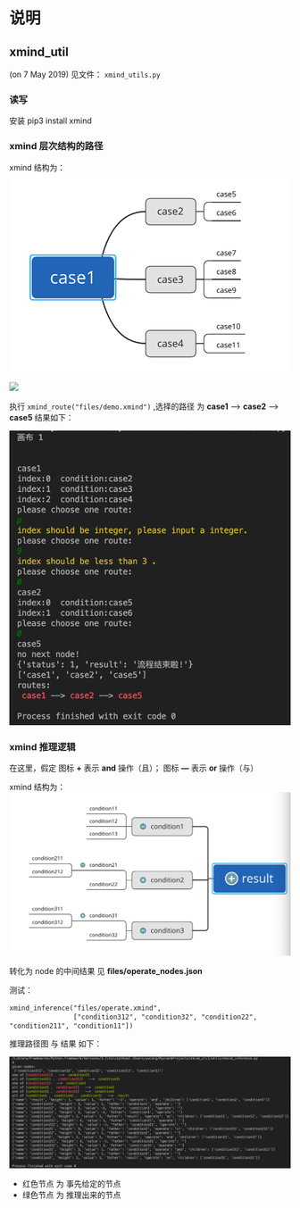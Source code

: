 # 说明

## xmind_util
(on 7 May 2019)
见文件： `xmind_utils.py`

### 读写

安装 pip3 install xmind

### xmind 层次结构的路径

xmind 结构为：
![](files/route_xmind.png)

<img src="xmind_files/route_xmind.png" width="500px"/>

执行 `xmind_route("files/demo.xmind")` ,选择的路径 为 **case1** --> **case2** --> **case5** 结果如下：

![](files/route_result.png)


### xmind 推理逻辑

在这里，假定 图标 **+** 表示 **and** 操作（且）； 图标 **—** 表示 **or** 操作（与）

xmind 结构为：
![](files/operate_xmind.png)

转化为 node 的中间结果 见 **files/operate_nodes.json**

测试：
```
xmind_inference("files/operate.xmind",
                ["condition312", "condition32", "condition22", "condition211", "condition11"])
```

推理路径图 与 结果 如下：

![](files/operate_result.png)

- 红色节点 为 事先给定的节点
- 绿色节点 为 推理出来的节点





